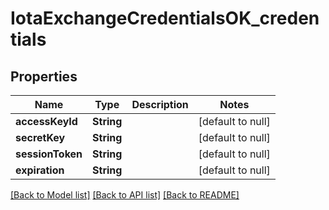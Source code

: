 # IotaExchangeCredentialsOK_credentials

## Properties

| Name             | Type       | Description | Notes             |
| ---------------- | ---------- | ----------- | ----------------- |
| **accessKeyId**  | **String** |             | [default to null] |
| **secretKey**    | **String** |             | [default to null] |
| **sessionToken** | **String** |             | [default to null] |
| **expiration**   | **String** |             | [default to null] |

[[Back to Model list]](../README.md#documentation-for-models) [[Back to API list]](../README.md#documentation-for-api-endpoints) [[Back to README]](../README.md)
